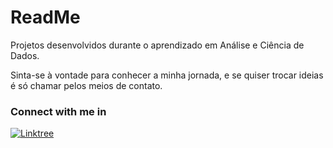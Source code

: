 # ReadMe

Projetos desenvolvidos durante o aprendizado em Análise e Ciência de Dados.

Sinta-se à vontade para conhecer a minha jornada, e se quiser trocar ideias é só chamar pelos meios de contato.

### Connect with me in 

[![Linktree](https://img.shields.io/badge/linktree-1de9b6?style=for-the-badge&logo=linktree&logoColor=white)](https://linktr.ee/eudesgccunha)

